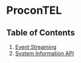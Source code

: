 # ProconTEL

## Table of Contents

1. [Event Streaming](Event&#32;streaming/)
2. [System Information API](SystemInformationAPI/)
